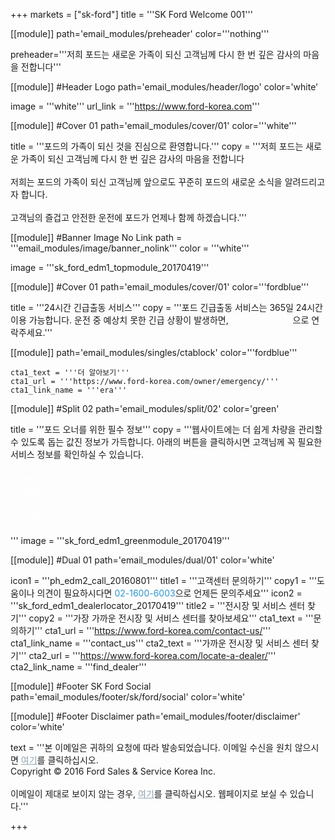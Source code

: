 
+++
markets = ["sk-ford"]
title = '''SK Ford Welcome 001'''

[[module]]
path='email_modules/preheader'
color='''nothing'''

   preheader='''저희 포드는 새로운 가족이 되신 고객님께 다시 한 번 깊은 감사의 마음을 전합니다'''

[[module]] #Header Logo
path='email_modules/header/logo'
color='white'

  image = '''white'''
  url_link = '''https://www.ford-korea.com'''

[[module]] #Cover 01
path='email_modules/cover/01'
color='''white'''
 
  title = '''포드의 가족이 되신 것을 진심으로 환영합니다.'''
  copy = '''저희 포드는 새로운 가족이 되신 고객님께 다시 한 번 깊은 감사의 마음을 전합니다<br /><br />저희는 포드의 가족이 되신 고객님께 앞으로도 꾸준히 포드의 새로운 소식을 알려드리고자 합니다.<br /><br />고객님의 즐겁고 안전한 운전에 포드가 언제나 함께 하겠습니다.'''

[[module]] #Banner Image No Link
path = '''email_modules/image/banner_nolink'''
color = '''white'''

  image = '''sk_ford_edm1_topmodule_20170419'''

[[module]] #Cover 01
path='email_modules/cover/01'
color='''fordblue'''
 
  title = '''24시간 긴급출동 서비스'''
  copy = '''포드 긴급출동 서비스는 365일 24시간 이용 가능합니다. 운전 중 예상치 못한 긴급 상황이 발생하면, <a href="tel:080-300-3673" name="tel" style="text-decoration:none; color:#FFFFFF;">080-300-3673</a>으로 연락주세요.'''
  
[[module]]
path='email_modules/singles/ctablock'
color='''fordblue'''
	
	cta1_text = '''더 알아보기'''
	cta1_url = '''https://www.ford-korea.com/owner/emergency/'''
	cta1_link_name = '''era'''
    
[[module]] #Split 02
path='email_modules/split/02'
color='green'

  title = '''포드 오너를 위한 필수 정보'''
  copy = '''웹사이트에는 더 쉽게 차량을 관리할 수 있도록 돕는 값진 정보가 가득합니다. 아래의 버튼을 클릭하시면 고객님께 꼭 필요한 서비스 정보를 확인하실 수 있습니다.<ul style="margin: 20px; padding: 0;text-decoration:underline; color:#FFFFFF"><li><a href="https://www.ford-korea.com/owner/warranty/" name="warranty" style="text-decoration:none; color:#FFFFFF;">보증 서비스</a></li><li><a href="https://www.ford-korea.com/owner/maintenance/" name="vehicle_maintenance" style="text-decoration:none; color:#FFFFFF;">차량 관리</a></li><li><a href="https://www.ford-korea.com/owner/genuine-service/" name="genuine_service" style="text-decoration:none; color:#FFFFFF;">전문가의 공인 서비스 </a></li><li><a href="https://www.ford-korea.com/owner/recall-guidance/" name="recall_guidance" style="text-decoration:none; color:#FFFFFF;">리콜 안내</a></li></ul>'''
  image = '''sk_ford_edm1_greenmodule_20170419'''

[[module]] #Dual 01
path='email_modules/dual/01'
color='white'

  icon1 = '''ph_edm2_call_20160801'''
  title1 = '''고객센터 문의하기'''
  copy1 = '''도움이나 의견이 필요하시다면 <a href="tel:02-1600-6003" name="tel" style="text-decoration:none; color:#2d96cd;">02-1600-6003</a>으로 언제든 문의주세요'''
  icon2 = '''sk_ford_edm1_dealerlocator_20170419'''
  title2 = '''전시장 및 서비스 센터 찾기'''
  copy2 = '''가장 가까운 전시장 및 서비스 센터를 찾아보세요'''
  cta1_text = '''문의하기'''
  cta1_url = '''https://www.ford-korea.com/contact-us/'''
  cta1_link_name = '''contact_us'''
  cta2_text = '''가까운 전시장 및 서비스 센터 찾기'''
  cta2_url = '''https://www.ford-korea.com/locate-a-dealer/'''
  cta2_link_name = '''find_dealer'''

[[module]] #Footer SK Ford Social
path='email_modules/footer/sk/ford/social'
color='white'

[[module]] #Footer Disclaimer
path='email_modules/footer/disclaimer'
color='white'

 text = '''본 이메일은 귀하의 요청에 따라 발송되었습니다. 이메일 수신을 원치 않으시면 <a href="<%unsubscribe_link_text%>" style="color:#91a4b1; text-decoration:underline">여기</a>를 클릭하십시오. <br />Copyright © 2016 Ford Sales & Service Korea Inc.<br /><br />이메일이 제대로 보이지 않는 경우, <span class="mobile-display-block"></span><a href="<%syslink_message_read url='/public/read_message.jsp'%>" style="color:#91a4b1; text-decoration:underline">여기</a>를 클릭하십시오. 웹페이지로 보실 수 있습니다.'''

+++

